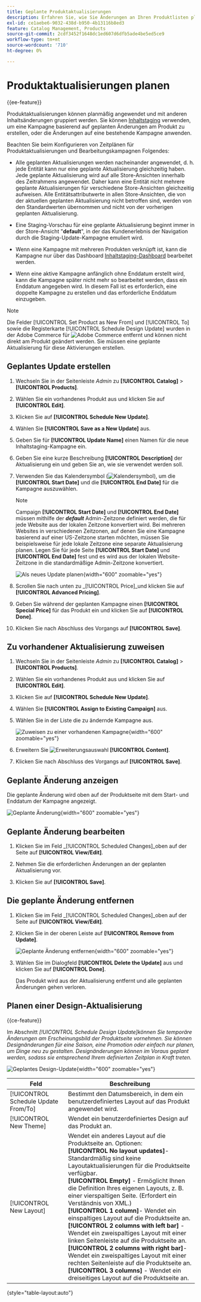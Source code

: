 ```yaml
---
title: Geplante Produktaktualisierungen
description: Erfahren Sie, wie Sie Änderungen an Ihren Produktlisten planen, um Kampagnen und Werbeprogramme zu unterstützen.
exl-id: ce1aebe6-9032-438d-b950-4b13116b8ed3
feature: Catalog Management, Products
source-git-commit: 2cdf3452f1648dc1ed607d6dfb5ade4be5ed5ce9
workflow-type: tm+mt
source-wordcount: '710'
ht-degree: 0%

---
```


# Produktaktualisierungen planen

{{ee-feature}}

Produktaktualisierungen können planmäßig angewendet und mit anderen Inhaltsänderungen gruppiert werden. Sie können [Inhaltstaging](../content-design/content-staging.md) verwenden, um eine Kampagne basierend auf geplanten Änderungen am Produkt zu erstellen, oder die Änderungen auf eine bestehende Kampagne anwenden.

Beachten Sie beim Konfigurieren von Zeitplänen für Produktaktualisierungen und Bearbeitungskampagnen Folgendes:

- Alle geplanten Aktualisierungen werden nacheinander angewendet, d. h. jede Entität kann nur eine geplante Aktualisierung gleichzeitig haben. Jede geplante Aktualisierung wird auf alle Store-Ansichten innerhalb des Zeitrahmens angewendet. Daher kann eine Entität nicht mehrere geplante Aktualisierungen für verschiedene Store-Ansichten gleichzeitig aufweisen. Alle Entitätsattributwerte in allen Store-Ansichten, die von der aktuellen geplanten Aktualisierung nicht betroffen sind, werden von den Standardwerten übernommen und nicht von der vorherigen geplanten Aktualisierung.

- Eine Staging-Vorschau für eine geplante Aktualisierung beginnt immer in der Store-Ansicht &quot;**default**&quot;, in der das Kundenerlebnis der Navigation durch die Staging-Update-Kampagne emuliert wird.

- Wenn eine Kampagne mit mehreren Produkten verknüpft ist, kann die Kampagne nur über das Dashboard [Inhaltstaging-Dashboard](../content-design/content-staging-dashboard.md) bearbeitet werden.

- Wenn eine aktive Kampagne anfänglich ohne Enddatum erstellt wird, kann die Kampagne später nicht mehr so bearbeitet werden, dass ein Enddatum angegeben wird. In diesem Fall ist es erforderlich, eine doppelte Kampagne zu erstellen und das erforderliche Enddatum einzugeben.


>[!NOTE]
>
>Die Felder [!UICONTROL Set Product as New From] und [!UICONTROL To] sowie die Registerkarte [!UICONTROL Schedule Design Update] wurden in der Adobe Commerce für ![Adobe Commerce](../assets/adobe-logo.svg) entfernt und können nicht direkt am Produkt geändert werden. Sie müssen eine geplante Aktualisierung für diese Aktivierungen erstellen.

## Geplantes Update erstellen

1. Wechseln Sie in der Seitenleiste _Admin_ zu **[!UICONTROL Catalog]** > **[!UICONTROL Products]**.

1. Wählen Sie ein vorhandenes Produkt aus und klicken Sie auf **[!UICONTROL Edit]**.

1. Klicken Sie auf **[!UICONTROL Schedule New Update]**.

1. Wählen Sie **[!UICONTROL Save as a New Update]** aus.

1. Geben Sie für **[!UICONTROL Update Name]** einen Namen für die neue Inhaltstaging-Kampagne ein.

1. Geben Sie eine kurze Beschreibung **[!UICONTROL Description]** der Aktualisierung ein und geben Sie an, wie sie verwendet werden soll.

1. Verwenden Sie das Kalendersymbol (![Kalendersymbol](../assets/icon-calendar.png)), um die **[!UICONTROL Start Date]** und die **[!UICONTROL End Date]** für die Kampagne auszuwählen.

   >[!NOTE]
   >
   >Campaign **[!UICONTROL Start Date]** und **[!UICONTROL End Date]** müssen mithilfe der **_default_** Admin-Zeitzone definiert werden, die für jede Website aus der lokalen Zeitzone konvertiert wird. Bei mehreren Websites in verschiedenen Zeitzonen, auf denen Sie eine Kampagne basierend auf einer US-Zeitzone starten möchten, müssen Sie beispielsweise für jede lokale Zeitzone eine separate Aktualisierung planen. Legen Sie für jede Seite **[!UICONTROL Start Date]** und **[!UICONTROL End Date]** fest und es wird aus der lokalen Website-Zeitzone in die standardmäßige Admin-Zeitzone konvertiert.

   ![Als neues Update planen](./assets/product-schedule-as-new.png){width="600" zoomable="yes"}

1. Scrollen Sie nach unten zu _[!UICONTROL Price]_und klicken Sie auf **[!UICONTROL Advanced Pricing]**.

1. Geben Sie während der geplanten Kampagne einen **[!UICONTROL Special Price]** für das Produkt ein und klicken Sie auf **[!UICONTROL Done]**.

1. Klicken Sie nach Abschluss des Vorgangs auf **[!UICONTROL Save]**.

## Zu vorhandener Aktualisierung zuweisen

1. Wechseln Sie in der Seitenleiste _Admin_ zu **[!UICONTROL Catalog]** > **[!UICONTROL Products]**.

1. Wählen Sie ein vorhandenes Produkt aus und klicken Sie auf **[!UICONTROL Edit]**.

1. Klicken Sie auf **[!UICONTROL Schedule New Update]**.

1. Wählen Sie **[!UICONTROL Assign to Existing Campaign]** aus.

1. Wählen Sie in der Liste die zu ändernde Kampagne aus.

   ![Zuweisen zu einer vorhandenen Kampagne](./assets/scheduled-changes-assign-to-existing-campaign.png){width="600" zoomable="yes"}

1. Erweitern Sie ![Erweiterungsauswahl](../assets/icon-display-expand.png) **[!UICONTROL Content]**.

1. Klicken Sie nach Abschluss des Vorgangs auf **[!UICONTROL Save]**.

## Geplante Änderung anzeigen

Die geplante Änderung wird oben auf der Produktseite mit dem Start- und Enddatum der Kampagne angezeigt.

![Geplante Änderung](./assets/view-product-scheduled-changes.png){width="600" zoomable="yes"}

## Geplante Änderung bearbeiten

1. Klicken Sie im Feld _[!UICONTROL Scheduled Changes]_oben auf der Seite auf **[!UICONTROL View/Edit]**.

1. Nehmen Sie die erforderlichen Änderungen an der geplanten Aktualisierung vor.

1. Klicken Sie auf **[!UICONTROL Save]**.

## Die geplante Änderung entfernen

1. Klicken Sie im Feld _[!UICONTROL Scheduled Changes]_oben auf der Seite auf **[!UICONTROL View/Edit]**.

1. Klicken Sie in der oberen Leiste auf **[!UICONTROL Remove from Update]**.

   ![Geplante Änderung entfernen](./assets/remove-product-scheduled-changes.png){width="600" zoomable="yes"}

1. Wählen Sie im Dialogfeld **[!UICONTROL Delete the Update]** aus und klicken Sie auf **[!UICONTROL Done]**.

   Das Produkt wird aus der Aktualisierung entfernt und alle geplanten Änderungen gehen verloren.

## Planen einer Design-Aktualisierung

{{ce-feature}}

Im Abschnitt _[!UICONTROL Schedule Design Update]_können Sie temporäre Änderungen am Erscheinungsbild der Produktseite vornehmen. Sie können Designänderungen für eine Saison, eine Promotion oder einfach nur planen, um Dinge neu zu gestalten. Designänderungen können im Voraus geplant werden, sodass sie entsprechend Ihrem definierten Zeitplan in Kraft treten.__

![Geplantes Design-Update](./assets/product-design-update-scheduled-ce.png){width="600" zoomable="yes"}


| Feld | Beschreibung |
|--- |--- |
| [!UICONTROL Schedule Update From/To] | Bestimmt den Datumsbereich, in dem ein benutzerdefiniertes Layout auf das Produkt angewendet wird. |
| [!UICONTROL New Theme] | Wendet ein benutzerdefiniertes Design auf das Produkt an. |
| [!UICONTROL New Layout] | Wendet ein anderes Layout auf die Produktseite an. Optionen: <br/>**[!UICONTROL No layout updates]**- Standardmäßig sind keine Layoutaktualisierungen für die Produktseite verfügbar.<br/>**[!UICONTROL Empty]** - Ermöglicht Ihnen die Definition Ihres eigenen Layouts, z. B. einer vierspaltigen Seite. (Erfordert ein Verständnis von XML.) <br/>**[!UICONTROL 1 column]**- Wendet ein einspaltiges Layout auf die Produktseite an.<br/>**[!UICONTROL 2 columns with left bar]** - Wendet ein zweispaltiges Layout mit einer linken Seitenleiste auf die Produktseite an. <br/>**[!UICONTROL 2 columns with right bar]**- Wendet ein zweispaltiges Layout mit einer rechten Seitenleiste auf die Produktseite an.<br/>**[!UICONTROL 3 columns]** - Wendet ein dreiseitiges Layout auf die Produktseite an. |

{style="table-layout:auto"}
